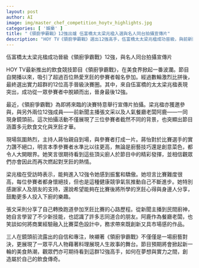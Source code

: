 ```yaml
---
layout: post
author: AI
image: img/master_chef_competition_hoytv_highlights.jpg
categories: [ '娛樂' ]
title: "《領廚爭霸戰》12強出爐 伍富橋太太梁兆楹入選與名人同台拍攝宣傳片"
description: "HOY TV《領廚爭霸戰》選出12強高手，伍富橋太太梁兆楹成功晉級，與前新聞主播張文采及人氣餐廳老闆阿鹿一起參與宣傳片拍攝，展現多元烹飪背景與才華。梁兆楹坦言競爭激烈，感謝家人朋友支持，期望將烹飪心得分享大眾。節目即將開戰，觀眾可期待高手們創造屬於自己的飲食傳奇。"
---
```

伍富橋太太梁兆楹成功晉級《領廚爭霸戰》12強，與名人同台拍攝宣傳片

HOY TV最新推出的飲食競技節目《領廚爭霸戰》，在美食界掀起一番波瀾。節目自開播以來，吸引了超過百位熱愛烹飪的參賽者報名參加。經過數輪激烈比拼後，最終選出實力超群的12位高手晉級決賽圈。其中，來自伍富橋的太太梁兆楹表現突出，成功從一眾參賽者中脫穎而出，晉身最後12強。

最近，《領廚爭霸戰》為即將來臨的決賽特意舉行宣傳片拍攝。梁兆楹亦獲邀參與，與另外兩位12強成員——前新聞主播張文采以及人氣餐廳老闆阿鹿——一同現身鏡頭前。這次拍攝活動不僅展現了三位參賽者截然不同的背景，也突顯出節目涵蓋多元飲食文化與烹飪才華。

現場氛圍熱烈，主持人蔣怡親自到場，與參賽者打成一片。蔣怡對於比賽選手的實力讚不絕口，明言本季參賽者水準比以往更高，無論是廚藝技巧還是創意菜色，都令人大開眼界。她笑言很期待看到這些頂尖廚人於節目中的精彩發揮，並相信觀眾們亦會因此而再次燃起對烹飪的熱情。

梁兆楹在受訪時表示，能夠進入12強令她感到振奮和驕傲。她坦言比賽難度很高，每位參賽者都身懷絕技，但也是這種健康競爭氣氛推動自己不斷進步。她特別感謝家人及朋友的支持，還說希望能夠在比賽後將所學的烹飪心得與身邊人分享，鼓勵更多人投入下廚的樂趣。

張文采則分享了自己轉換跑道參加烹飪比賽的心路歷程。從新聞主播到民間廚神，她自言學習了不少新技能，也認識了許多志同道合的朋友。阿鹿作為餐廳老闆，也笑談如何將商業經驗融入比賽菜色設計中，務求帶來既創新又具市場感的作品。

三人在鏡頭前流露出的自信和專注，映襯著《領廚爭霸戰》不僅僅是一場廚藝對決，更展現了一眾平凡人物藉著料理展現人生故事的舞台。節目預期將會掀起新一輪的美食熱潮，觀眾們亦可期待看到這群12強高手，如何在夢想與實力之間，創造屬於自己的飲食傳奇。
